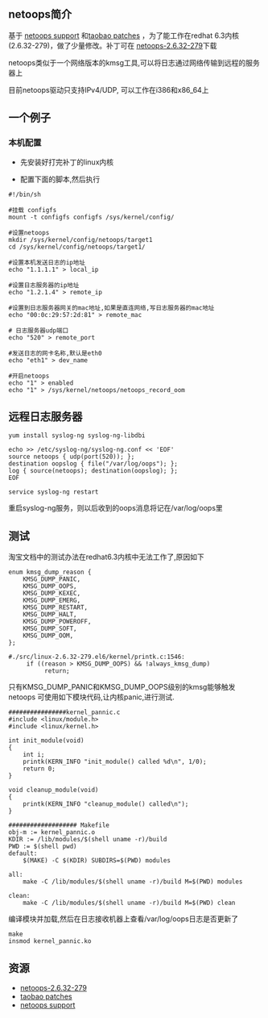 ## netoops简介

基于 [netoops support][] 和[taobao patches][] ，为了能工作在redhat 6.3内核(2.6.32-279)，做了少量修改。补丁可在 [netoops-2.6.32-279][]下载

netoops类似于一个网络版本的kmsg工具,可以将日志通过网络传输到远程的服务器上

目前netoops驱动只支持IPv4/UDP,  可以工作在i386和x86_64上

<!--more-->
## 一个例子

### 本机配置

- 先安装好打完补丁的linux内核

- 配置下面的脚本,然后执行

```
#!/bin/sh

#挂载 configfs
mount -t configfs configfs /sys/kernel/config/

#设置netoops
mkdir /sys/kernel/config/netoops/target1
cd /sys/kernel/config/netoops/target1/

#设置本机发送日志的ip地址
echo "1.1.1.1" > local_ip

#设置日志服务器的ip地址
echo "1.2.1.4" > remote_ip

#设置到日志服务器网关的mac地址,如果是直连网络,写日志服务器的mac地址
echo "00:0c:29:57:2d:81" > remote_mac

# 日志服务器udp端口
echo "520" > remote_port

#发送日志的网卡名称,默认是eth0
echo "eth1" > dev_name

#开启netoops
echo "1" > enabled
echo "1" > /sys/kernel/netoops/netoops_record_oom
```

## 远程日志服务器
```
yum install syslog-ng syslog-ng-libdbi

echo >> /etc/syslog-ng/syslog-ng.conf << 'EOF'
source netoops { udp(port(520)); };
destination oopslog { file("/var/log/oops"); };
log { source(netoops); destination(oopslog); };
EOF

service syslog-ng restart
```

重启syslog-ng服务，则以后收到的oops消息将记在/var/log/oops里

## 测试
淘宝文档中的测试办法在redhat6.3内核中无法工作了,原因如下

```
enum kmsg_dump_reason {
    KMSG_DUMP_PANIC,
    KMSG_DUMP_OOPS,
    KMSG_DUMP_KEXEC,
    KMSG_DUMP_EMERG,
    KMSG_DUMP_RESTART,
    KMSG_DUMP_HALT,
    KMSG_DUMP_POWEROFF,
    KMSG_DUMP_SOFT,
    KMSG_DUMP_OOM,
};

#./src/linux-2.6.32-279.el6/kernel/printk.c:1546:
     if ((reason > KMSG_DUMP_OOPS) && !always_kmsg_dump)
          return;
```

只有KMSG_DUMP_PANIC和KMSG_DUMP_OOPS级别的kmsg能够触发netoops
可使用如下模块代码,让内核panic,进行测试.

```
################kernel_pannic.c
#include <linux/module.h>  
#include <linux/kernel.h>  

int init_module(void)
{
    int i;
    printk(KERN_INFO "init_module() called %d\n", 1/0);
    return 0;
}

void cleanup_module(void)
{
    printk(KERN_INFO "cleanup_module() called\n");
}

################### Makefile
obj-m := kernel_pannic.o
KDIR := /lib/modules/$(shell uname -r)/build
PWD := $(shell pwd)
default:
    $(MAKE) -C $(KDIR) SUBDIRS=$(PWD) modules

all:
    make -C /lib/modules/$(shell uname -r)/build M=$(PWD) modules
                 
clean:
    make -C /lib/modules/$(shell uname -r)/build M=$(PWD) clean
```

编译模块并加载,然后在日志接收机器上查看/var/log/oops日志是否更新了

```
make
insmod kernel_pannic.ko
```


## 资源
* [netoops-2.6.32-279][]
* [taobao patches][]
* [netoops support][] 

[netoops-2.6.32-279]:https://github.com/xiaomi-sa/netoops/tree/master/netoops-kernel-2.6.32-279.23.1.el6
[taobao patches]:https://github.com/alibaba/taobao-kernel/tree/master/patches.taobao
[netoops support]:https://lwn.net/Articles/414031/
